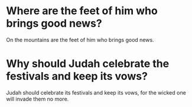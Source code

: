 # Where are the feet of him who brings good news?

On the mountains are the feet of him who brings good news.

# Why should Judah celebrate the festivals and keep its vows?

Judah should celebrate its festivals and keep its vows, for the wicked one will invade them no more.
